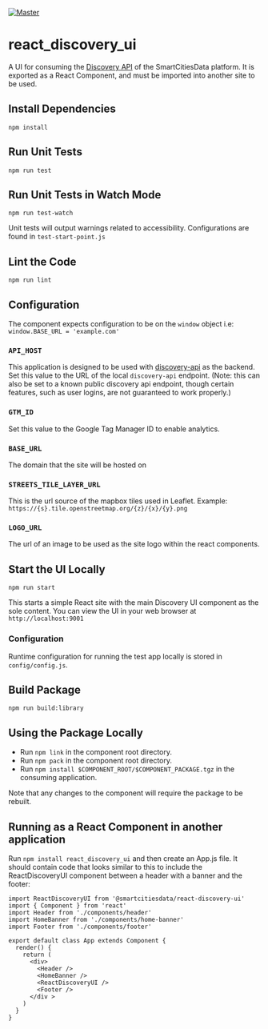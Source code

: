 [![Master](https://travis-ci.org/smartcitiesdata/react_discovery_ui.svg?branch=master)](https://travis-ci.org/smartcitiesdata/react_discovery_ui)
# react_discovery_ui

A UI for consuming the [Discovery API](https://github.com/smartcitiesdata/discovery_api) of the SmartCitiesData platform. It is exported as a React Component, and must be imported into another site to be used.

## Install Dependencies
`npm install`

## Run Unit Tests
`npm run test`

## Run Unit Tests in Watch Mode
`npm run test-watch`

Unit tests will output warnings related to accessibility. Configurations
are found in `test-start-point.js`

## Lint the Code
`npm run lint`

## Configuration
The component expects configuration to be on the `window` object i.e: `window.BASE_URL = 'example.com'`
### `API_HOST`
This application is designed to be used with [discovery-api](https://github.com/smartcitiesdata/discovery_api) as the backend.  Set this value to the URL of the local `discovery-api` endpoint. (Note: this can also be set to a known public discovery api endpoint, though certain features, such as user logins, are not guaranteed to work properly.)

### `GTM_ID`
Set this value to the Google Tag Manager ID to enable analytics.

### `BASE_URL`
The domain that the site will be hosted on

### `STREETS_TILE_LAYER_URL`
This is the url source of the mapbox tiles used in Leaflet. Example: `https://{s}.tile.openstreetmap.org/{z}/{x}/{y}.png`

### `LOGO_URL`
The url of an image to be used as the site logo within the react components.


## Start the UI Locally
`npm run start`

This starts a simple React site with the main Discovery UI component as the sole content. You can view the UI in your web browser at `http://localhost:9001`

### Configuration
Runtime configuration for running the test app locally is stored in `config/config.js`.

## Build Package
`npm run build:library`

## Using the Package Locally
- Run `npm link` in the component root directory.
- Run `npm pack` in the component root directory.
- Run `npm install $COMPONENT_ROOT/$COMPONENT_PACKAGE.tgz` in the consuming application.

Note that any changes to the component will require the package to be rebuilt.

## Running as a React Component in another application
Run `npm install react_discovery_ui` and then create an App.js file. It should contain code that looks similar to this to include the ReactDiscoveryUI component between a header with a banner and the footer:

```
import ReactDiscoveryUI from '@smartcitiesdata/react-discovery-ui'
import { Component } from 'react'
import Header from './components/header'
import HomeBanner from './components/home-banner'
import Footer from './components/footer'

export default class App extends Component {
  render() {
    return (
      <div>
        <Header />
        <HomeBanner />
        <ReactDiscoveryUI />
        <Footer />
      </div >
    )
  }
}
```